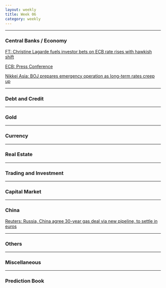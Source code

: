 ```yaml
---
layout: weekly
title: Week 06
category: weekly
---
```


---
### Central Banks / Economy

[FT: Christine Lagarde fuels investor bets on ECB rate rises with hawkish shift](
https://www.ft.com/content/e47d4c52-1a5f-4ec4-b130-748bb3767e4b)

[ECB: Press Conference](
https://www.ecb.europa.eu/press/pressconf/2022/html/ecb.is220203~ca7001dec0.en.html)

[Nikkei Asia: BOJ prepares emergency operation as long-term rates creep up](
https://archive.is/TfY00)



---
### Debt and Credit

---
### Gold

---
### Currency

---
### Real Estate

---
### Trading and Investment

---
### Capital Market

---
### China
 
[Reuters: Russia, China agree 30-year gas deal via new pipeline, to settle in euros](
https://www.reuters.com/world/asia-pacific/exclusive-russia-china-agree-30-year-gas-deal-using-new-pipeline-source-2022-02-04/)

---
### Others

---
### Miscellaneous

---
### Prediction Book
